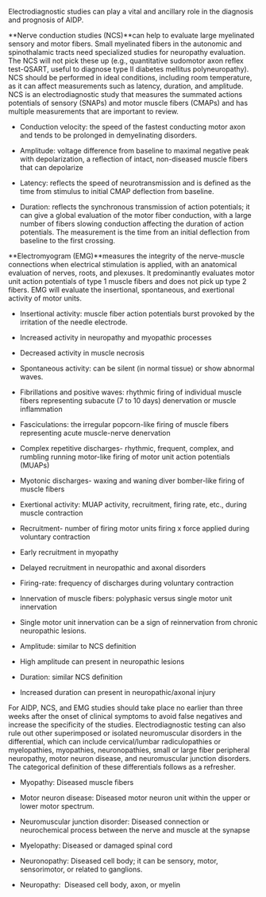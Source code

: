 Electrodiagnostic studies can play a vital and ancillary role in the diagnosis and prognosis of AIDP.

**Nerve conduction studies (NCS)**can help to evaluate large myelinated sensory and motor fibers. Small myelinated fibers in the autonomic and spinothalamic tracts need specialized studies for neuropathy evaluation. The NCS will not pick these up (e.g., quantitative sudomotor axon reflex test-QSART, useful to diagnose type II diabetes mellitus polyneuropathy). NCS should be performed in ideal conditions, including room temperature, as it can affect measurements such as latency, duration, and amplitude. NCS is an electrodiagnostic study that measures the summated actions potentials of sensory (SNAPs) and motor muscle fibers (CMAPs) and has multiple measurements that are important to review.

- Conduction velocity: the speed of the fastest conducting motor axon and tends to be prolonged in demyelinating disorders.

- Amplitude: voltage difference from baseline to maximal negative peak with depolarization, a reflection of intact, non-diseased muscle fibers that can depolarize

- Latency: reflects the speed of neurotransmission and is defined as the time from stimulus to initial CMAP deflection from baseline.

- Duration: reflects the synchronous transmission of action potentials; it can give a global evaluation of the motor fiber conduction, with a large number of fibers slowing conduction affecting the duration of action potentials. The measurement is the time from an initial deflection from baseline to the first crossing.

**Electromyogram (EMG)**measures the integrity of the nerve-muscle connections when electrical stimulation is applied, with an anatomical evaluation of nerves, roots, and plexuses. It predominantly evaluates motor unit action potentials of type 1 muscle fibers and does not pick up type 2 fibers. EMG will evaluate the insertional, spontaneous, and exertional activity of motor units.

- Insertional activity: muscle fiber action potentials burst provoked by the irritation of the needle electrode.

- Increased activity in neuropathy and myopathic processes
- Decreased activity in muscle necrosis

- Spontaneous activity: can be silent (in normal tissue) or show abnormal waves.

- Fibrillations and positive waves: rhythmic firing of individual muscle fibers representing subacute (7 to 10 days) denervation or muscle inflammation
- Fasciculations: the irregular popcorn-like firing of muscle fibers representing acute muscle-nerve denervation
- Complex repetitive discharges- rhythmic, frequent, complex, and rumbling running motor-like firing of motor unit action potentials (MUAPs)
- Myotonic discharges- waxing and waning diver bomber-like firing of muscle fibers

- Exertional activity: MUAP activity, recruitment, firing rate, etc., during muscle contraction 

- Recruitment- number of firing motor units firing x force applied during voluntary contraction

- Early recruitment in myopathy
- Delayed recruitment in neuropathic and axonal disorders


- Firing-rate: frequency of discharges during voluntary contraction
- Innervation of muscle fibers: polyphasic versus single motor unit innervation

- Single motor unit innervation can be a sign of reinnervation from chronic neuropathic lesions.


- Amplitude: similar to NCS definition

- High amplitude can present in neuropathic lesions


- Duration: similar NCS definition 

- Increased duration can present in neuropathic/axonal injury

For AIDP, NCS, and EMG studies should take place no earlier than three weeks after the onset of clinical symptoms to avoid false negatives and increase the specificity of the studies. Electrodiagnostic testing can also rule out other superimposed or isolated neuromuscular disorders in the differential, which can include cervical/lumbar radiculopathies or myelopathies, myopathies, neuronopathies, small or large fiber peripheral neuropathy, motor neuron disease, and neuromuscular junction disorders. The categorical definition of these differentials follows as a refresher.

- Myopathy: Diseased muscle fibers

- Motor neuron disease: Diseased motor neuron unit within the upper or lower motor spectrum.

- Neuromuscular junction disorder: Diseased connection or neurochemical process between the nerve and muscle at the synapse

- Myelopathy: Diseased or damaged spinal cord

- Neuronopathy: Diseased cell body; it can be sensory, motor, sensorimotor, or related to ganglions.

- Neuropathy:  Diseased cell body, axon, or myelin